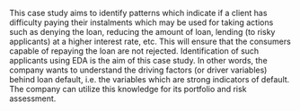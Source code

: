  This case study aims to identify patterns which indicate if a client has difficulty paying their
instalments which may be used for taking actions such as denying the loan, reducing the
amount of loan, lending (to risky applicants) at a higher interest rate, etc. This will ensure that
the consumers capable of repaying the loan are not rejected. Identification of such applicants
using EDA is the aim of this case study.
In other words, the company wants to understand the driving factors (or driver variables)
behind loan default, i.e. the variables which are strong indicators of default. The company
can utilize this knowledge for its portfolio and risk assessment.
